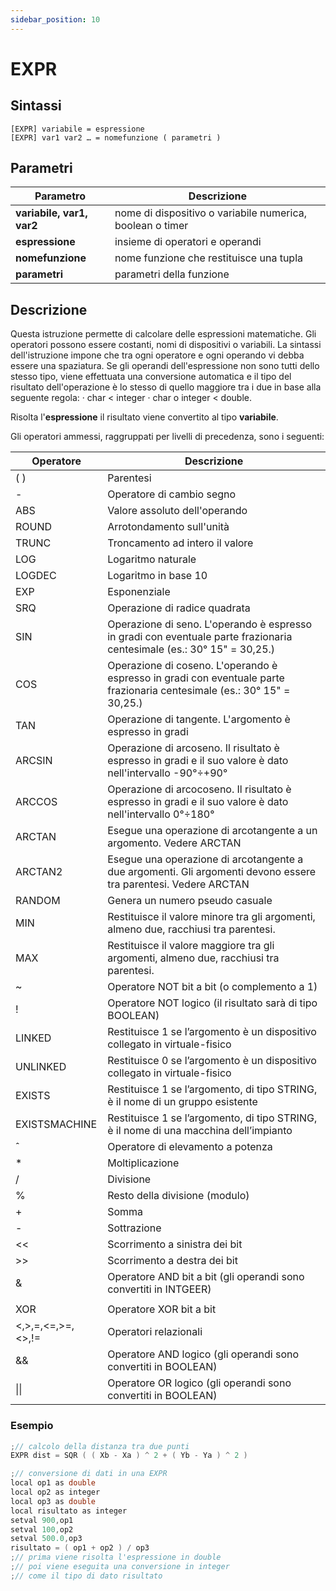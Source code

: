 ```yaml
---
sidebar_position: 10
---
```


# EXPR

## Sintassi

  ```
[EXPR] variabile = espressione
[EXPR] var1 var2 … = nomefunzione ( parametri )
  ```

## Parametri
|Parametro                   | Descrizione                                                 |                
|----------------------------|-------------------------------------------------------------|
| **variabile, var1, var2**  | nome di dispositivo o variabile numerica, boolean o timer   |   
| **espressione**            | insieme di operatori e operandi                             |         
| **nomefunzione**           | nome funzione che restituisce una tupla                     |   
| **parametri**              | parametri della funzione                                    |         

## Descrizione
Questa istruzione permette di calcolare delle espressioni matematiche. Gli operatori possono essere costanti, nomi di dispositivi o variabili. La sintassi dell'istruzione impone che tra ogni operatore e ogni operando vi debba essere una spaziatura.
Se gli operandi dell'espressione non sono tutti dello stesso tipo, viene effettuata una conversione automatica e il tipo del risultato dell'operazione è lo stesso di quello maggiore tra i due in base alla seguente regola:
·	char < integer
·	char o integer < double. 

Risolta l'**espressione** il risultato viene convertito al tipo **variabile**. 

Gli operatori ammessi, raggruppati per livelli di precedenza, sono i seguenti:

|Operatore        | Descrizione                                                 |                          
|-----------------|-------------------------------------------------------------| 
| ( )	   	   	    | Parentesi                                                   |
| -	   	   	      | Operatore di cambio segno                                   |
| ABS	   	   	    | Valore assoluto dell'operando                               |
| ROUND	   	      | Arrotondamento sull'unità                                   |
| TRUNC	   	      | Troncamento ad intero il valore                             |
| LOG	   	   	    | Logaritmo naturale                                          |
| LOGDEC	   	   	| Logaritmo in base 10                                        |
| EXP	   	   	    | Esponenziale                                                |
| SRQ	   	   	    | Operazione di radice quadrata                               |
| SIN	   	   	    | Operazione di seno. L'operando è espresso in gradi con eventuale parte frazionaria centesimale (es.: 30° 15" = 30,25.)        |
| COS	   	   	    | Operazione di coseno. L'operando è espresso in gradi con eventuale parte frazionaria centesimale (es.: 30° 15" = 30,25.)      |
| TAN	  	   	    | Operazione di tangente. L'argomento è espresso in gradi                                                                       |
| ARCSIN	   	   	| Operazione di arcoseno. Il risultato è espresso in gradi e il suo valore è dato nell'intervallo -90°÷+90°                     |
| ARCCOS	   	   	| Operazione di arcocoseno. Il risultato è espresso in gradi e il suo valore è dato nell'intervallo 0°÷180°                     |
| ARCTAN	   	   	| Esegue una operazione di arcotangente a un argomento. Vedere ARCTAN                                                           |
| ARCTAN2   	   	| Esegue una operazione di arcotangente a due argomenti. Gli argomenti devono essere tra parentesi. Vedere ARCTAN               |
| RANDOM   	   		| Genera un numero pseudo casuale                                                                                               |
| MIN	   	   	  	| Restituisce il valore minore tra gli argomenti, almeno due, racchiusi tra parentesi.       |
| MAX		   	  	  | Restituisce il valore maggiore tra gli argomenti, almeno due, racchiusi tra parentesi.     |
| ~	   	   	  	  | Operatore NOT bit a bit (o complemento a 1)                                                |
| !		   	  	    | Operatore NOT logico (il risultato sarà di tipo BOOLEAN)                                   |
| LINKED	   	  	| Restituisce 1 se l’argomento è un dispositivo collegato in virtuale-fisico                 |
| UNLINKED	   	  | Restituisce 0 se l’argomento è un dispositivo collegato in virtuale-fisico                 |
| EXISTS	   	  	| Restituisce 1 se l’argomento, di tipo STRING, è il nome di un gruppo esistente             |
| EXISTSMACHINE	  | Restituisce 1 se l’argomento, di tipo STRING, è il nome di una macchina dell’impianto      |
| ˆ	   	   	  	  | Operatore di elevamento a potenza                                                          |
| *	   	   	  	  | Moltiplicazione                                                                            |
| /	   	   	  	  | Divisione                                                                                  |
| %	   	   	  	  | Resto della divisione (modulo)                                                             |
| +	   	   	    	| Somma                                                                                      |
| -	   	   	    	| Sottrazione                                                                                |
| \<\<	   	    	| Scorrimento a sinistra dei bit                                                             |
| \>\>	   	    	| Scorrimento a destra dei bit                                                               |
| &	   	   	  	  | Operatore AND bit a bit (gli operandi sono convertiti in INTGEER)                          |
| |	   	   	  	  | Operatore OR bit a bit                                                                     |
| XOR	   	   	  	| Operatore XOR bit a bit                                                                    |
| \<,\>,=,\<=,\>=,\<\>,!=	   | Operatori relazionali                                                           |
| &&	 	   	  	  | Operatore AND logico (gli operandi sono convertiti in BOOLEAN)                             |
| \|\|  	   	  	| Operatore OR logico (gli operandi sono convertiti in BOOLEAN)                              |

### Esempio

```c {2,12} showLineNumbers
;// calcolo della distanza tra due punti
EXPR dist = SQR ( ( Xb - Xa ) ^ 2 + ( Yb - Ya ) ^ 2 ) 

;// conversione di dati in una EXPR
local op1 as double
local op2 as integer
local op3 as double
local risultato as integer
setval 900,op1
setval 100,op2
setval 500.0,op3 
risultato = ( op1 + op2 ) / op3
;// prima viene risolta l'espressione in double 
;// poi viene eseguita una conversione in integer
;// come il tipo di dato risultato
```